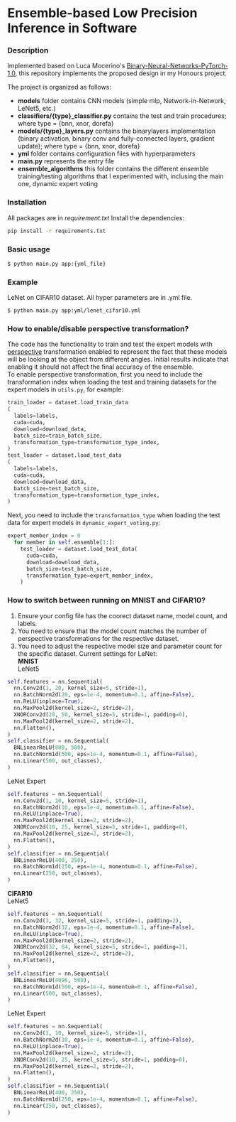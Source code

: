 # Ensemble-based Low Precision Inference in Software 


### Description 
Implemented based on Luca Mocerino's [Binary-Neural-Networks-PyTorch-1.0](https://github.com/lucamocerino/Binary-Neural-Networks-PyTorch-1.0), this repository implements the proposed design in my Honours project.



The project is organized as follows:

  - **models** folder contains CNN models (simple mlp, Network-in-Network, LeNet5, etc.)
  - **classifiers/{type}_classifier.py** contains the test and train procedures; where type = {bnn, xnor, dorefa}
  - **models/{type}_layers.py** contains the binarylayers implementation (binary activation, binary conv and fully-connected layers, gradient update);  where type = {bnn, xnor, dorefa}
  - **yml** folder contains configuration files with hyperparameters
  - **main.py** represents the entry file
  - **ensemble_algorithms** this folder contains the different ensemble training/testing algorithms that I experimented with, inclusing the main one, dynamic expert voting
### Installation

All packages are in *requirement.txt*
Install the dependencies:

```sh
pip install -r requirements.txt
```
### Basic usage
```sh
$ python main.py app:{yml_file}
```
### Example 
LeNet on CIFAR10 dataset. All hyper parameters are in .yml file. 
```sh
$ python main.py app:yml/lenet_cifar10.yml
```

### How to enable/disable perspective transformation?
The code has the functionality to train and test the expert models with [perspective](https://pytorch.org/vision/main/generated/torchvision.transforms.functional.perspective.html) transformation enabled to represent the fact that these models will be looking at the object from different angles. Initial results indicate that enabling it should not affect the final accuracy of the ensemble.  
To enable perspective transformation, first you need to include the transformation index when loading the test and training datasets for the expert models in `utils.py`, for example:  
```python
train_loader = dataset.load_train_data
(
  labels=labels,
  cuda=cuda,
  download=download_data,
  batch_size=train_batch_size,
  transformation_type=transformation_type_index,
)
test_loader = dataset.load_test_data
(
  labels=labels,
  cuda=cuda,
  download=download_data,
  batch_size=test_batch_size,
  transformation_type=transformation_type_index,
)
```
Next, you need to include the `transformation_type` when loading the test data for expert models in `dynamic_expert_voting.py`:
```python
expert_member_index = 0
  for member in self.ensemble[1:]:
    test_loader = dataset.load_test_data(
      cuda=cuda,
      download=download_data,
      batch_size=test_batch_size,
      transformation_type=expert_member_index,
    )
```

### How to switch between running on MNIST and CIFAR10?
1. Ensure your config file has the coorect dataset name, model count, and labels.
2. You need to ensure that the model count matches the number of perspective transformations for the respective dataset.
3. You need to adjust the respective model size and parameter count for the specific dataset. Current settings for LeNet:  
**MNIST**  
LeNet5  
```python
self.features = nn.Sequential(
  nn.Conv2d(1, 20, kernel_size=5, stride=1),
  nn.BatchNorm2d(20, eps=1e-4, momentum=0.1, affine=False),
  nn.ReLU(inplace=True),
  nn.MaxPool2d(kernel_size=2, stride=2),
  XNORConv2d(20, 50, kernel_size=5, stride=1, padding=0),
  nn.MaxPool2d(kernel_size=2, stride=2),
  nn.Flatten(),
)
self.classifier = nn.Sequential(
  BNLinearReLU(800, 500),
  nn.BatchNorm1d(500, eps=1e-4, momentum=0.1, affine=False),
  nn.Linear(500, out_classes),
)
``` 
LeNet Expert  
```python
self.features = nn.Sequential(
  nn.Conv2d(1, 10, kernel_size=5, stride=1),
  nn.BatchNorm2d(10, eps=1e-4, momentum=0.1, affine=False),
  nn.ReLU(inplace=True),
  nn.MaxPool2d(kernel_size=2, stride=2),
  XNORConv2d(10, 25, kernel_size=5, stride=1, padding=0),
  nn.MaxPool2d(kernel_size=2, stride=2),
  nn.Flatten(),
)
self.classifier = nn.Sequential(
  BNLinearReLU(400, 250),
  nn.BatchNorm1d(250, eps=1e-4, momentum=0.1, affine=False),
  nn.Linear(250, out_classes),
)
```
**CIFAR10**  
LeNet5  
```python
self.features = nn.Sequential(
  nn.Conv2d(3, 32, kernel_size=5, stride=1, padding=2),
  nn.BatchNorm2d(32, eps=1e-4, momentum=0.1, affine=False),
  nn.ReLU(inplace=True),
  nn.MaxPool2d(kernel_size=2, stride=2),
  XNORConv2d(32, 64, kernel_size=5, stride=1, padding=2),
  nn.MaxPool2d(kernel_size=2, stride=2),
  nn.Flatten(),
)
self.classifier = nn.Sequential(
  BNLinearReLU(4096, 500),
  nn.BatchNorm1d(500, eps=1e-4, momentum=0.1, affine=False),
  nn.Linear(500, out_classes),
)
```
LeNet Expert  
```python
self.features = nn.Sequential(
  nn.Conv2d(3, 10, kernel_size=5, stride=1),
  nn.BatchNorm2d(10, eps=1e-4, momentum=0.1, affine=False),
  nn.ReLU(inplace=True),
  nn.MaxPool2d(kernel_size=2, stride=2),
  XNORConv2d(10, 25, kernel_size=5, stride=1, padding=0),
  nn.MaxPool2d(kernel_size=2, stride=2),
  nn.Flatten(),
)
self.classifier = nn.Sequential(
  BNLinearReLU(400, 250),
  nn.BatchNorm1d(250, eps=1e-4, momentum=0.1, affine=False),
  nn.Linear(250, out_classes),
)
```




